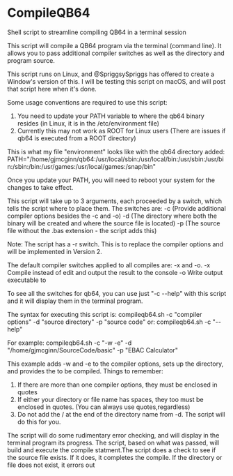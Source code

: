 # CompileQB64
Shell script to streamline compiling QB64 in a terminal session

This script will compile a QB64 program via the terminal (command line). It allows you to pass additional compiler switches as well as the directory and program source.

This script runs on Linux, and @SpriggsySpriggs has offered to create a Window's version of this. I will be testing this script on macOS, and will post that script here when it's done.

Some usage conventions are required to use this script:
   1) You need to update your PATH variable to where the qb64 binary resides (in Linux, it is in the /etc/environment file)
   2) Currently this may not work as ROOT for Linux users (There are issues if qb64 is executed from a ROOT directory)
   
This is what my file "environment" looks like with the qb64 directory added:
   PATH="/home/gjmcginn/qb64:/usr/local/sbin:/usr/local/bin:/usr/sbin:/usr/bin:/sbin:/bin:/usr/games:/usr/local/games:/snap/bin"
   
Once you update your PATH, you will need to reboot your system for the changes to take effect.
   
This script will take up to 3 arguments, each proceeded by a switch, which tells the script where to place them. The switches are:
   -c (Provide additional compiler options besides the -c and -o)
   -d (The directory where both the binary will be created and where the source file is located)
   -p (The source file without the .bas extension - the script adds this)
   
   Note: The script has a -r switch. This is to replace the compiler options and will be implemented in Version 2.
   
The default compiler switches applied to all compiles are: -x and -o.
   -x                    Compile instead of edit and output the result to the console
   -o <output file>      Write output executable to <output file>

To see all the switches for qb64, you can use just "-c --help" with this script and it will display them in the terminal program.
   
The syntax for executing this script is:
   compileqb64.sh -c "compiler options" -d "source directory" -p "source code"
or:
   compileqb64.sh -c "--help"

For example:
   compileqb64.sh -c "-w -e" -d "/home/gjmcginn/SourceCode/basic" -p "EBAC Calculator"
   
This example adds -w and -e to the compiler options, sets up the directory, and provides the <file> to be compiled. Things to remember:
   1) If there are more than one compiler options, they must be enclosed in quotes
   2) If either your directory or file name has spaces, they too must be enclosed in quotes. (You can always use quotes,regardless)
   3) Do not add the / at the end of the directory name from -d. The script will do this for you.

The script will do some rudimentary error checking, and will display in the terminal program its progress. The script, based on what was passed, 
will build and execute the compile statment.The script does a check to see if the source file exists. If it does, it completes the compile. 
If the directory or file does not exist, it errors out
